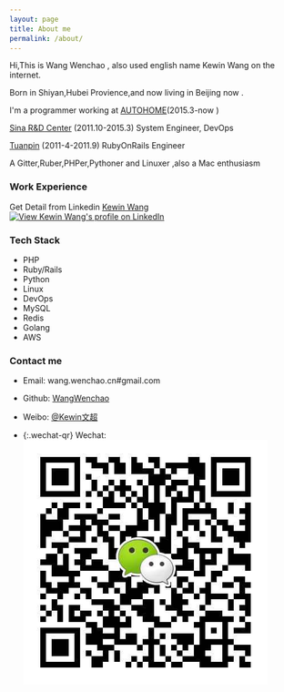 ```yaml
---
layout: page
title: About me 
permalink: /about/
---
```


Hi,This is  Wang Wenchao , also used english name  Kewin Wang on the internet.

Born in Shiyan,Hubei Provience,and now  living in Beijing now .

I'm a programmer working at [AUTOHOME](http://autohome.com.cn)(2015.3-now )  

[Sina R&D Center](http://sina.com.cn) (2011.10-2015.3) System Engineer, DevOps 

[Tuanpin](http://tuanpin.com) (2011-4-2011.9) RubyOnRails Engineer

A Gitter,Ruber,PHPer,Pythoner and Linuxer ,also a Mac enthusiasm

### Work Experience

Get Detail from Linkedin [ Kewin Wang ](https://www.linkedin.com/profile/view?id=108191127)
<a href="http://cn.linkedin.com/in/kewinwang">
<img src="https://static.licdn.com/scds/common/u/img/webpromo/btn_myprofile_160x33.png" width="160" height="33" border="0" alt="View Kewin Wang's profile on LinkedIn">
</a>

### Tech Stack
- PHP
- Ruby/Rails 
- Python 
- Linux
- DevOps
- MySQL 
- Redis 
- Golang 
- AWS 

### Contact me

- Email: wang.wenchao.cn#gmail.com  

- Github: [WangWenchao](https://github.com/WangWenchao) 

- Weibo: [@Kewin文超](http://weibo.com/kewinwangcn)

- {:.wechat-qr}
  Wechat: ![kewin_wang](https://raw.githubusercontent.com/WangWenchao/wangwenchao.github.io/master/images/Wechat-QR.png)

